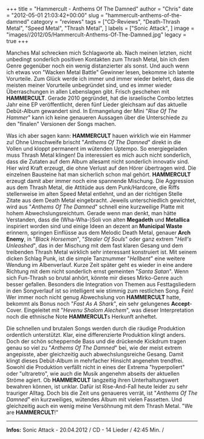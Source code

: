 +++
title = "Hammercult - Anthems Of The Damned"
author = "Chris"
date = "2012-05-01 21:03:42+00:00"
slug = "hammercult-anthems-of-the-damned"
category = "reviews"
tags = ["CD-Reviews", "Death-Thrash Metal", "Speed Metal", "Thrash Metal", ]
labels = ["Sonic Attack", ]
image = "images//2012/05/Hammercult-Anthems-Of-The-Damned.jpg"
legacy = true
+++

Manches Mal schrecken mich Schlagworte ab. Nach meinen letzten, nicht unbedingt sonderlich positiven Kontakten zum Thrash Metal, bin ich dem Genre gegenüber noch ein wenig distanzierter als sonst. Und auch wenn ich etwas von "Wacken Metal Battle" Gewinner lesen, bekomme ich latente Vorurteile. Zum Glück werde ich immer und immer wieder belehrt, dass die meisten meiner Vorurteile unbegründet sind, und es immer wieder Überraschungen in allen Lebenslagen gibt. Frisch geschehen mit **HAMMERCULT**. Gerade 2010 gegründet, hat die israelische Combo letztes Jahr eine EP veröffentlicht, deren fünf Lieder gleichsam auf das aktuelle Debüt-Album gewandert sind. In Ermangelung der Mini "_Rise Of The Hammer_" kann ich keine genaueren Aussagen über die Unterschiede zu den "finalen" Versionen der Songs machen.

Was ich aber sagen kann: **HAMMERCULT** hauen wirklich wie ein Hammer zu! Ohne Umschweife brischt "_Anthems Of The Damned_" direkt in die Vollen und kloppt permanent im wütenden Uptempo. So energiegeladen muss Thrash Metal klingen! Da interessiert es mich auch nicht sonderlich, dass die Zutaten auf dem Album allesamt nicht sonderlich innovativ sind. Hier wird Kraft erzeugt, die ohne Verlust auf den Hörer übertragen wird. Die einzelnen Bausteine hat man sicherlich schon mal gehört. **HAMMERCULT** erzeugt damit aber immer noch eine spannende Mischung. Die Aggression aus dem Thrash Metal, die Attitüde aus dem Punk/Hardcore, die Riffs stellenweise im alten Speed Metal entlehnt, und an der richtigen Stelle Zitate aus dem Death Metal eingebracht. Jeweils unterschiedlich gewichtet, wird aus "_Anthems Of The Damned_" schnell eine kurzweilige Platte mit hohem Abwechslungsreichtum. Gerade wenn man denkt, man hätte Verstanden, dass die (Wha-Wha-)Soli von alten **Megadeth** und **Metallica** inspiriert worden sind und einige Ideen an dezent an **Municipal Waste** erinnern, springen Einflüsse aus dem Melodic Death Metal, genauer **Arch Enemy**, in "_Black Horseman_", "_Stealer Of Souls_" oder ganz extrem "_Hell's Unleashed_", das in der Mischung mit dem fast klaren Gesang und dem treibenden Thrash Metal wirklich sehr interessant konstruiert ist.
Mit seinem dicken Schlag Punk, ist die simple Tanznummer "_Hellbent_" eine weitere Wendung im Albenverlauf. Kurze Zeit später geht es wieder in eine andere Richtung mit dem nicht sonderlich ernst gemeinten "_Santa Satan_". Wenn sich Fun-Thrash so brutal anhört, könnte mir dieses Mirko-Genre auch besser gefallen. Besonders die Integration von Themen aus Festtagsliedern in den Songverlauf ist so intelligent wie stimmig zum restlichen Song. Fein! Wer immer noch nicht genug Abwechslung von **HAMMERCULT** hatte, bekommt als Bonus noch "_Fast As A Shark_", ein sehr gelungenes **Accept**-Cover. Eingeleitet mit "_Hevenu Shalom Alechem_", was dieser Interpretation noch die ethnische Note **HAMMERCULT**s Herkunft anheftet.

Die schnellen und brutalen Songs werden durch die räudige Produktion ordentlich unterstützt. Klar, eine differenzierte Produktion klingt anders. Doch der schön scheppernde Bass und die drückende Kickdrum tragen genau so viel zu "_Anthems Of The Damned_" bei, wie der meist extrem angepisste, aber gleichzeitig auch abwechslungsreiche Gesang. Damit klingt dieses Debüt-Album in mehrfacher Hinsicht angenehm trendfrei. Sowohl die Produktion verfällt nicht in eines der Extrema "hyperpoliert" oder "ultraretro", wie auch die Musik angenehm abseits der aktuellen Ströme agiert. Ob **HAMMERCULT** langzeitig ihren Unterhaltungswert bewahren können, ist unklar. Dafür ist Rise-And-Fall heute leider zu sehr trauriger Alltag. Doch bis die Zeit uns genaueres verrät, ist "_Anthems Of The Damned_" ein kurzweiliges, wütendes Album mit vielen Fassetten. Und gleichzeitig auch ein wenig meine Versöhnung mit dem Thrash Metal. "We are **HAMMERCULT**!"



---
**Infos:**
Sonic Attack - 20.04.2012 / 
CD - 14 Lieder / 42:45 Min. / 
